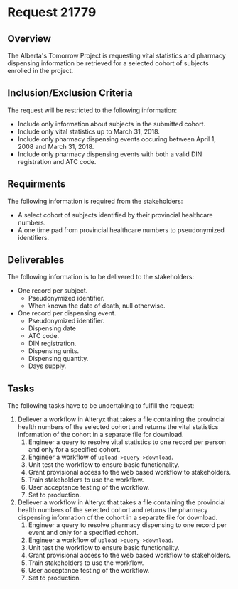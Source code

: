 # Request 21779

## Overview
The Alberta's Tomorrow Project is requesting vital statistics and pharmacy dispensing information be retrieved for a selected cohort of subjects enrolled in the project.

## Inclusion/Exclusion Criteria
The request will be restricted to the following information:

* Include only information about subjects in the submitted cohort.
* Include only vital statistics up to March 31, 2018.
* Include only pharmacy dispensing events occuring between April 1, 2008 and March 31, 2018.
* Include only pharmacy dispensing events with both a valid DIN registration and ATC code.

## Requirments
The following information is required from the stakeholders:

* A select cohort of subjects identified by their provincial healthcare numbers.
* A one time pad from provincial healthcare numbers to pseudonymized identifiers.

## Deliverables
The following information is to be delivered to the stakeholders:

* One record per subject.
    * Pseudonymized identifier.
    * When known the date of death, null otherwise.
* One record per dispensing event.
    * Pseudonymized identifier.
    * Dispensing date
    * ATC code.
    * DIN registration.
    * Dispensing units.
    * Dispensing quantity.
    * Days supply.

## Tasks
The following tasks have to be undertaking to fulfill the request:

1. Deliever a workflow in Alteryx that takes a file containing the provincial health numbers of the selected cohort and returns the vital statistics information of the cohort in a separate file for download.
   1. Engineer a query to resolve vital statistics to one record per person and only for a specified cohort.
   2. Engineer a workflow of `upload->query->download`.
   3. Unit test the workflow to ensure basic functionality.
   4. Grant provisional access to the web based workflow to stakeholders.
   5. Train stakeholders to use the workflow.
   6. User acceptance testing of the workflow.
   7. Set to production.
2. Deliever a workflow in Alteryx that takes a file containing the provincial health numbers of the selected cohort and returns the pharmacy dispensing information of the cohort in a separate file for download.
    1. Engineer a query to resolve pharmacy dispensing to one record per event and only for a specified cohort.
    2. Engineer a workflow of `upload->query->download`.
    3. Unit test the workflow to ensure basic functionality.
    4. Grant provisional access to the web based workflow to stakeholders.
    5. Train stakeholders to use the workflow.
    6. User acceptance testing of the workflow.
    7. Set to production.
